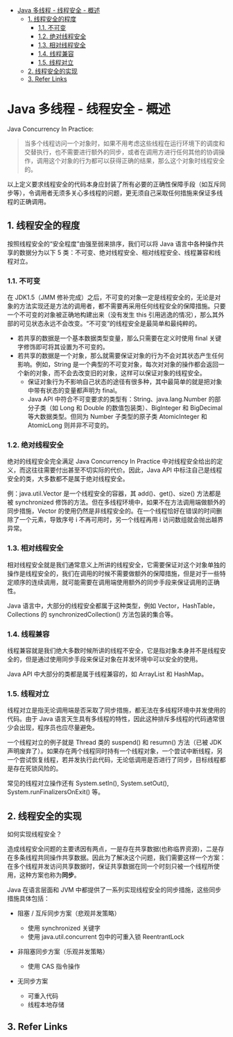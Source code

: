 - [Java 多线程 - 线程安全 - 概述](#java-%E5%A4%9A%E7%BA%BF%E7%A8%8B---%E7%BA%BF%E7%A8%8B%E5%AE%89%E5%85%A8---%E6%A6%82%E8%BF%B0)
  - [1. 线程安全的程度](#1-%E7%BA%BF%E7%A8%8B%E5%AE%89%E5%85%A8%E7%9A%84%E7%A8%8B%E5%BA%A6)
    - [1.1. 不可变](#11-%E4%B8%8D%E5%8F%AF%E5%8F%98)
    - [1.2. 绝对线程安全](#12-%E7%BB%9D%E5%AF%B9%E7%BA%BF%E7%A8%8B%E5%AE%89%E5%85%A8)
    - [1.3. 相对线程安全](#13-%E7%9B%B8%E5%AF%B9%E7%BA%BF%E7%A8%8B%E5%AE%89%E5%85%A8)
    - [1.4. 线程兼容](#14-%E7%BA%BF%E7%A8%8B%E5%85%BC%E5%AE%B9)
    - [1.5. 线程对立](#15-%E7%BA%BF%E7%A8%8B%E5%AF%B9%E7%AB%8B)
  - [2. 线程安全的实现](#2-%E7%BA%BF%E7%A8%8B%E5%AE%89%E5%85%A8%E7%9A%84%E5%AE%9E%E7%8E%B0)
  - [3. Refer Links](#3-refer-links)

# Java 多线程 - 线程安全 - 概述

Java Concurrency In Practice:
> 当多个线程访问一个对象时，如果不用考虑这些线程在运行环境下的调度和交替执行，也不需要进行额外的同步，或者在调用方进行任何其他的协调操作，调用这个对象的行为都可以获得正确的结果，那么这个对象时线程安全的。

以上定义要求线程安全的代码本身应封装了所有必要的正确性保障手段（如互斥同步等），令调用者无须多关心多线程的问题，更无须自己采取任何措施来保证多线程的正确调用。

## 1. 线程安全的程度

按照线程安全的“安全程度”由强至弱来排序，我们可以将 Java 语言中各种操作共享的数据分为以下 5 类：不可变、绝对线程安全、相对线程安全、线程兼容和线程对立。

### 1.1. 不可变

在 JDK1.5（JMM 修补完成）之后，不可变的对象一定是线程安全的，无论是对象的方法实现还是方法的调用者，都不需要再采用任何线程安全的保障措施。只要一个不可变的对象被正确地构建出来（没有发生 this 引用逃逸的情况），那么其外部的可见状态永远不会改变。“不可变”的线程安全是最简单和最纯粹的。

- 若共享的数据是一个基本数据类型变量，那么只需要在定义时使用 final 关键字修饰即可将其设置为不可变的。
- 若共享的数据是一个对象，那么就需要保证对象的行为不会对其状态产生任何影响。例如，String 是一个典型的不可变对象，每次对对象的操作都会返回一个新的对象，而不会去改变旧的对象，这样可以保证对象的线程安全。
  - 保证对象行为不影响自己状态的途径有很多种，其中最简单的就是把对象中带有状态的变量都声明为 final。
  - Java API 中符合不可变要求的类型有：String、java.lang.Number 的部分子类（如 Long 和 Double 的数值包装类）、BigInteger 和 BigDecimal 等大数据类型。但同为 Number 子类型的原子类 AtomicInteger 和 AtomicLong 则并非不可变的。

### 1.2. 绝对线程安全

绝对的线程安全完全满足 Java Concurrency In Practice 中对线程安全给出的定义，而这往往需要付出甚至不切实际的代价。因此，Java API 中标注自己是线程安全的类，大多数都不是属于绝对线程安全。

例：java.util.Vector 是一个线程安全的容器，其 add()、get()、size() 方法都是被 synchronized 修饰的方法。但在多线程环境中，如果不在方法调用端做额外的同步措施，Vector 的使用仍然是非线程安全的。在一个线程恰好在错误的时间删除了一个元素，导致序号 i 不再可用时，另一个线程再用 i 访问数组就会抛出越界异常。

### 1.3. 相对线程安全

相对线程安全就是我们通常意义上所讲的线程安全，它需要保证对这个对象单独的操作是线程安全的，我们在调用的时候不需要做额外的保障措施，但是对于一些特定顺序的连续调用，就可能需要在调用端使用额外的同步手段来保证调用的正确性。

Java 语言中，大部分的线程安全都属于这种类型，例如 Vector，HashTable，Collections 的 synchronizedCollection() 方法包装的集合等。

### 1.4. 线程兼容

线程兼容就是我们绝大多数时候所讲的线程不安全，它是指对象本身并不是线程安全的，但是通过使用同步手段来保证对象在并发环境中可以安全的使用。

Java API 中大部分的类都是属于线程兼容的，如 ArrayList 和 HashMap。

### 1.5. 线程对立

线程对立是指无论调用端是否采取了同步措施，都无法在多线程环境中并发使用的代码。由于 Java 语言天生具有多线程的特性，因此这种排斥多线程的代码通常很少会出现，程序员也应尽量避免。

一个线程对立的例子就是 Thread 类的 suspend() 和 resumn() 方法（已被 JDK 声明废弃了）。如果存在两个线程同时持有一个线程对象，一个尝试中断线程，另一个尝试恢复线程，若并发执行此代码，无论低调用是否进行了同步，目标线程都是存在死锁风险的。

常见的线程对立操作还有 System.setIn(), System.setOut(), System.runFinalizersOnExit() 等。

## 2. 线程安全的实现

如何实现线程安全？

造成线程安全问题的主要诱因有两点，一是存在共享数据(也称临界资源)，二是存在多条线程共同操作共享数据。因此为了解决这个问题，我们需要这样一个方案：在多个线程并发访问共享数据时，保证共享数据在同一个时刻只被一个线程所使用，这种方案也称为**同步**。

Java 在语言层面和 JVM 中都提供了一系列实现线程安全的同步措施，这些同步措施具体包括：

- 阻塞 / 互斥同步方案（悲观并发策略）
  - 使用 synchronized 关键字
  - 使用 java.util.concurrent 包中的可重入锁 ReentrantLock

- 非阻塞同步方案（乐观并发策略）
  - 使用 CAS 指令操作

- 无同步方案
  - 可重入代码
  - 线程本地存储

## 3. Refer Links